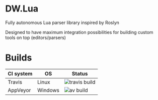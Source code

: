 # DW.Lua
Fully autonomous Lua parser library inspired by Roslyn

Designed to have maximum integration possibilities for building custom tools on top (editors/parsers)

# Builds

|CI system|OS|Status|
|---|---|---|
|Travis|Linux|![travis build](https://travis-ci.org/DarkWanderer/DW.Lua.svg?branch=master)|
|AppVeyor|Windows|![av build](https://ci.appveyor.com/api/projects/status/ih7bnlg607a7r516/branch/master)|
